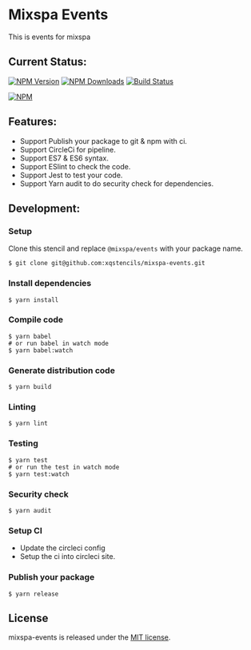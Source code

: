 # Mixspa Events
This is events for mixspa

## Current Status:

[![NPM Version](https://img.shields.io/npm/v/@mixspa/events.svg)](https://npmjs.org/package/@mixspa/events)
[![NPM Downloads](https://img.shields.io/npm/dm/@mixspa/events.svg)](https://npmjs.org/package/@mixspa/events)
[![Build Status](https://circleci.com/gh/xqstencils/mixspa-events.svg?style=svg)](https://circleci.com/gh/xqstencils/mixspa-events)

[![NPM](https://nodei.co/npm/@mixspa/events.png?downloads=true&downloadRank=true&stars=true)](https://nodei.co/npm/@mixspa/events/)

## Features:

* Support Publish your package to git & npm with ci.
* Support CircleCi for pipeline.
* Support ES7 & ES6 syntax.
* Support ESlint to check the code.
* Support Jest to test your code.
* Support Yarn audit to do security check for dependencies.

## Development:

### Setup

Clone this stencil and replace `@mixspa/events` with your package name.

```
$ git clone git@github.com:xqstencils/mixspa-events.git
```

### Install dependencies

```
$ yarn install
```

### Compile code

```
$ yarn babel
# or run babel in watch mode
$ yarn babel:watch
```

### Generate distribution code

```
$ yarn build
```

### Linting

```
$ yarn lint
```

### Testing

```
$ yarn test
# or run the test in watch mode
$ yarn test:watch
```

### Security check

```
$ yarn audit
```

### Setup CI

* Update the circleci config
* Setup the ci into circleci site.


### Publish your package

```
$ yarn release
```

## License

mixspa-events is released under the [MIT license](https://github.com/xqstencils/mixspa-events/blob/master/LICENSE).
